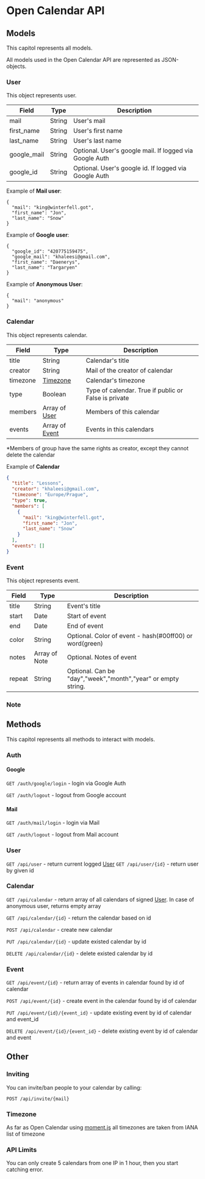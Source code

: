 # Open Calendar API

## Models

This capitol represents all models.

All models used in the Open Calendar API are represented as JSON-objects.

### User

This object represents user.

|Field|Type|Description|
|-----|----|-----------|
|mail|String|User's mail|
|first_name|String|User's first name|
|last_name|String|User's last name|
|google_mail|String|Optional. User's google mail. If logged via Google Auth|
|google_id|String|Optional. User's google id. If logged via Google Auth|

Example of **Mail user**: 

```json5
{
  "mail": "king@winterfell.got",
  "first_name": "Jon",
  "last_name": "Snow"
}
```
Example of **Google user**: 

```json5
{
  "google_id": "420775159475",
  "google_mail": "khaleesi@gmail.com",
  "first_name": "Daenerys",
  "last_name": "Targaryen"
}
```
Example of **Anonymous User**:

```json5
{
  "mail": "anonymous"
}
```
### Calendar
This object represents calendar.

|Field|Type|Description|
|-----|----|-----------|
|title|String|Calendar's title|
|creator|String|Mail of the creator of calendar|
|timezone|[Timezone](#Timezone)|Calendar's timezone|
|type|Boolean|Type of calendar. True if public or False is private|
|members|Array of [User](#User)|Members of this calendar|
|events| Array of [Event](#Event)|Events in this calendars|

*Members of group have the same rights as creator, except they cannot delete the calendar

Example of **Calendar**
```json
{
  "title": "Lessons",
  "creator": "khaleesi@gmail.com",
  "timezone": "Europe/Prague",
  "type": true,
  "members": [
    {
      "mail": "king@winterfell.got",
      "first_name": "Jon",
      "last_name": "Snow"
    }
  ],
  "events": []
}
```
### Event
This object represents event.

|Field|Type|Description|
|-----|----|-----------|
|title|String|Event's title|
|start|Date|Start of event|
|end|Date|End of event|
|color|String|Optional. Color of event - hash(#00ff00) or word(green) |
|notes|Array of Note|Optional. Notes of event|
|repeat|String|Optional. Can be "day","week","month","year" or empty string.|

### Note

## Methods 

This capitol represents all methods to interact with models.

### Auth 

#### Google

```GET /auth/google/login``` - login via Google Auth

```GET /auth/logout``` - logout from Google account

#### Mail

```GET /auth/mail/login``` - login via Mail

```GET /auth/logout``` - logout from Mail account

### User
```GET /api/user``` - return current logged [User](#User)
```GET /api/user/{id}``` - return user by given id

### Calendar

```GET /api/calendar``` - return array of all calendars of signed [User](#User). In case of anonymous user, returns empty array

```GET /api/calendar/{id}``` - return the calendar based on id

```POST /api/calendar``` - create new calendar

```PUT /api/calendar/{id}``` - update existed calendar by id

```DELETE /api/calendar/{id}``` - delete existed calendar by id

### Event

```GET /api/event/{id}``` - return array of events in calendar found by id of calendar

```POST /api/event/{id}``` - create event in the calendar found by id of calendar

```PUT /api/event/{id}/{event_id}``` - update existing event by id of calendar and event_id 

```DELETE /api/event/{id}/{event_id}``` - delete existing event by id of calendar and event


## Other
### Inviting 
You can invite/ban people to your calendar by calling:

```POST /api/invite/{mail}```
### Timezone

As far as Open Calendar using [moment.js](https://momentjs.com) all timezones are taken from IANA list of timezone 


### API Limits
You can only create 5 calendars from one IP in 1 hour, then you start catching error.
